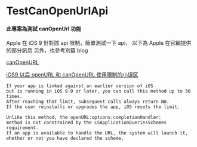 # TestCanOpenUrlApi

#### 此專案為測試 canOpenUrl 功能
Apple 在 iOS 9 針對該 api 限制，簡單測試一下 api，
以下為 Apple 在官網提供的部分訊息
另外，也參考別篇 blog

[canOpenURL](https://developer.apple.com/documentation/uikit/uiapplication/1622952-canopenurl?language=objc)

[iOS9 以后 openURL 和 canOpenURL 使用限制的小误区](https://kangzubin.com/ios9-openurl/)

```
If your app is linked against an earlier version of iOS 
but is running in iOS 9.0 or later, you can call this method up to 50 times. 
After reaching that limit, subsequent calls always return NO. 
If the user reinstalls or upgrades the app, iOS resets the limit.

Unlike this method, the openURL:options:completionHandler: 
method is not constrained by the LSApplicationQueriesSchemes requirement. 
If an app is available to handle the URL, the system will launch it,
whether or not you have declared the scheme.
```
